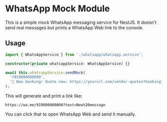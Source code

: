 # WhatsApp Mock Module

This is a simple mock WhatsApp messaging service for NestJS. It doesn't send real messages but prints a WhatsApp Web link to the console.

## Usage

```ts
import { WhatsAppService } from './whatsapp/whatsapp.service';

constructor(private whatsappService: WhatsAppService) {}

await this.whatsappService.sendMock(
  '+919000000000',
  '🚨 New booking! Quote now: https://yoururl.com/vendor-quotes?bookingId=123'
);
```

This will generate and print a link like:

```
https://wa.me/919000000000?text=New%20message
```

You can click that to open WhatsApp Web and send it manually.
